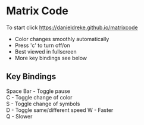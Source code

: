 # Matrix Code

To start click https://danieldreke.github.io/matrixcode
* Color changes smoothly automatically
* Press 'c' to turn off/on
* Best viewed in fullscreen
* More key bindings see below

## Key Bindings

Space Bar - Toggle pause  
C - Toggle change of color  
S - Toggle change of symbols  
D - Toggle same/different speed
W - Faster  
Q - Slower  
